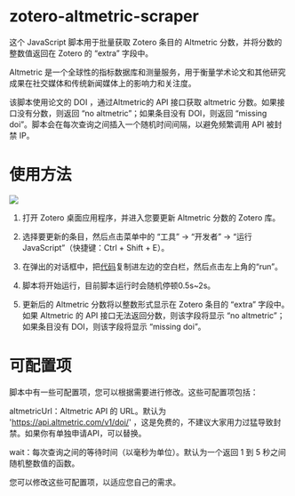 # zotero-altmetric-scraper

这个 JavaScript 脚本用于批量获取 Zotero 条目的 Altmetric 分数，并将分数的整数值返回在 Zotero 的 “extra” 字段中。

Altmetric 是一个全球性的指标数据库和测量服务，用于衡量学术论文和其他研究成果在社交媒体和传统新闻媒体上的影响力和关注度。

该脚本使用论文的 DOI ，通过Altmetric的 API 接口获取 altmetric 分数。如果接口没有分数，则返回 “no altmetric”；如果条目没有 DOI，则返回 “missing doi”。脚本会在每次查询之间插入一个随机时间间隔，以避免频繁调用 API 被封禁 IP。

# 使用方法

![](https://picsaving-1258754708.cos.ap-guangzhou.myqcloud.com/img/WX20230322-214705@2x.png)

1. 打开 Zotero 桌面应用程序，并进入您要更新 Altmetric 分数的 Zotero 库。

2. 选择要更新的条目，然后点击菜单中的 “工具” -> “开发者” -> “运行 JavaScript”（快捷键：Ctrl + Shift + E）。

3. 在弹出的对话框中，把[代码](https://github.com/elexingyu/zotero-altmetric-scraper/blob/main/zotero-altmetric-scraper)复制进左边的空白栏，然后点击左上角的“run”。

4. 脚本将开始运行，目前脚本运行时会随机停顿0.5s~2s。

5. 更新后的 Altmetric 分数将以整数形式显示在 Zotero 条目的 “extra” 字段中。如果 Altmetric 的 API 接口无法返回分数，则该字段将显示 “no altmetric”；如果条目没有 DOI，则该字段将显示 “missing doi”。

# 可配置项

脚本中有一些可配置项，您可以根据需要进行修改。这些可配置项包括：

altmetricUrl：Altmetric API 的 URL。默认为 'https://api.altmetric.com/v1/doi/' ，这是免费的，不建议大家用力过猛导致封禁。如果你有单独申请API，可以替换。

wait：每次查询之间的等待时间（以毫秒为单位）。默认为一个返回 1 到 5 秒之间随机整数值的函数。

您可以修改这些可配置项，以适应您自己的需求。
